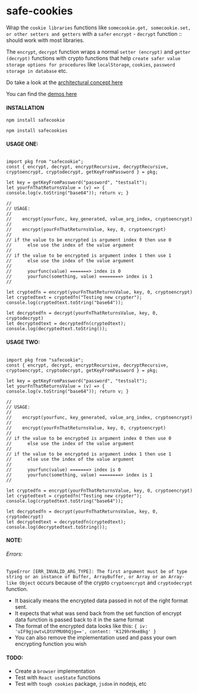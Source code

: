 # safe-cookies
Wrap the `cookie libraries` functions like `somecookie.get, somecookie.set, or other setters and getters` with a `safer` `encrypt` - `decrypt` function :: should work with most libraries. 

The `encrypt`, `decrypt` function wraps a normal `setter (encrypt)` and `getter (decrypt)` functions with crypto functions that help `create safer value storage options for procedures` like `localStorage`, `cookies`, `password storage in database` etc. 

Do take a look at the [architectural concept here](https://medium.com/@ganeshsurfs/toying-with-the-idea-of-storage-security-9fdd65707d6e)

You can find the [demos here](https://github.com/ganeshkbhat/safe-cookies/tree/main/demos)

#### INSTALLATION

`npm install safecookie`

`npm install safecookies`


#### USAGE ONE:

```

import pkg from "safecookie";
const { encrypt, decrypt, encryptRecursive, decryptRecursive, cryptoencrypt, cryptodecrypt, getKeyFromPassword } = pkg;

let key = getKeyFromPassword("password", "testsalt");
let yourFnThatReturnsValue = (v) => { console.log(v.toString("base64")); return v; }

// 
// USAGE:
//  
//    encrypt(yourfunc, key_generated, value_arg_index, cryptoencrypt) 
//
//    encrypt(yourFnThatReturnsValue, key, 0, cryptoencrypt) 
// 
// if the value to be encrypted is argument index 0 then use 0 
//      else use the index of the value argument
// 
// if the value to be encrypted is argument index 1 then use 1 
//      else use the index of the value argument
// 
//      yourfunc(value) =======> index is 0
//      yourfunc(something, value) ========> index is 1
// 

let cryptedfn = encrypt(yourFnThatReturnsValue, key, 0, cryptoencrypt) 
let cryptedtext = cryptedfn("Testing new crypter"); 
console.log(cryptedtext.toString("base64"));

let decryptedfn = decrypt(yourFnThatReturnsValue, key, 0, cryptodecrypt)
let decryptedtext = decryptedfn(cryptedtext);
console.log(decryptedtext.toString());

```

#### USAGE TWO:

```

import pkg from "safecookie";
const { encrypt, decrypt, encryptRecursive, decryptRecursive, cryptoencrypt, cryptodecrypt, getKeyFromPassword } = pkg;

let key = getKeyFromPassword("password", "testsalt");
let yourFnThatReturnsValue = (v) => { console.log(v.toString("base64")); return v; }

// 
// USAGE:
//  
//    encrypt(yourfunc, key_generated, value_arg_index, cryptoencrypt) 
//
//    encrypt(yourFnThatReturnsValue, key, 0, cryptoencrypt) 
// 
// if the value to be encrypted is argument index 0 then use 0 
//      else use the index of the value argument
// 
// if the value to be encrypted is argument index 1 then use 1 
//      else use the index of the value argument
// 
//      yourfunc(value) =======> index is 0
//      yourfunc(something, value) ========> index is 1
// 

let cryptedfn = encrypt(yourFnThatReturnsValue, key, 0, cryptoencrypt) 
let cryptedtext = cryptedfn("Testing new crypter"); 
console.log(cryptedtext.toString("base64"));

let decryptedfn = decrypt(yourFnThatReturnsValue, key, 0, cryptodecrypt)
let decryptedtext = decryptedfn(cryptedtext);
console.log(decryptedtext.toString());

```


#### NOTE:

###### Errors:

`TypeError [ERR_INVALID_ARG_TYPE]: The first argument must be of type string or an instance of Buffer, ArrayBuffer, or Array or an Array-like Object` occurs because of the crypto `cryptoencrypt` and `cryptodecrypt` function. 

- It basically means the encrypted data passed in not of the right format sent.
- It expects that what was send back from the set function of encrypt data function 
        is passed back to it in the same format
- The format of the encrypted data looks like this:
        `{ iv: 'uIF9gjowtvLDtUYMU0hQjg==', content: 'K129hrHxeBkg' }`
- You can also remove the implementation used and pass your own encrypting function you wish


#### TODO:

- Create a `browser` implementation
- Test with `React useState` functions
- Test with `tough cookies` package, `jsdom` in nodejs, etc
